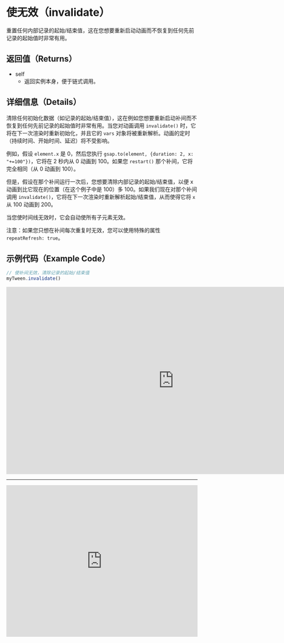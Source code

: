 # 使无效（invalidate）

重置任何内部记录的起始/结束值，这在您想要重新启动动画而不恢复到任何先前记录的起始值时非常有用。

## 返回值（Returns）

- self
  - 返回实例本身，便于链式调用。

## 详细信息（Details）

清除任何初始化数据（如记录的起始/结束值），这在例如您想要重新启动补间而不恢复到任何先前记录的起始值时非常有用。当您对动画调用 `invalidate()` 时，它将在下一次渲染时重新初始化，并且它的 `vars` 对象将被重新解析。动画的定时（持续时间、开始时间、延迟）将不受影响。

例如，假设 `element.x` 是 0，然后您执行 `gsap.to(element, {duration: 2, x: "+=100"})`，它将在 2 秒内从 0 动画到 100。如果您 `restart()` 那个补间，它将完全相同（从 0 动画到 100）。

但是，假设在那个补间运行一次后，您想要清除内部记录的起始/结束值，以便 x 动画到比它现在的位置（在这个例子中是 100）多 100。如果我们现在对那个补间调用 `invalidate()`，它将在下一次渲染时重新解析起始/结束值，从而使得它将 `x` 从 100 动画到 200。

当您使时间线无效时，它会自动使所有子元素无效。

注意：如果您只想在补间每次重复时无效，您可以使用特殊的属性 `repeatRefresh: true`。

## 示例代码（Example Code）

```javascript
// 使补间无效，清除记录的起始/结束值
myTween.invalidate()
```

<iframe width="882" height="494" src="https://www.youtube.com/embed/p1MAs-P_APk" title="TweenLite.invalidate()" frameborder="0" allow="accelerometer; autoplay; clipboard-write; encrypted-media; gyroscope; picture-in-picture; web-share" referrerpolicy="strict-origin-when-cross-origin" allowfullscreen></iframe>

---

<iframe src="https://codepen.io/GreenSock/pen/ZEzajvN" width="100%" height="400" scrolling="no" frameborder="no" allowtransparency="true" allowfullscreen="true"></iframe>
